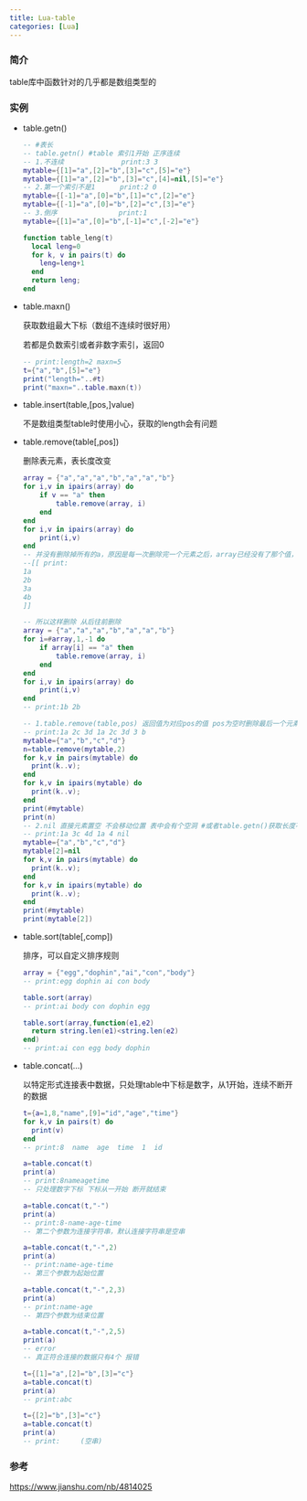 ```yaml
---
title: Lua-table
categories: [Lua]
---
```


### 简介

table库中函数针对的几乎都是数组类型的

### 实例

- table.getn()

  ```lua
  -- #表长
  -- table.getn() #table 索引1开始 正序连续 
  -- 1.不连续			    print:3 3
  mytable={[1]="a",[2]="b",[3]="c",[5]="e"}
  mytable={[1]="a",[2]="b",[3]="c",[4]=nil,[5]="e"}
  -- 2.第一个索引不是1		 print:2 0
  mytable={[-1]="a",[0]="b",[1]="c",[2]="e"}
  mytable={[-1]="a",[0]="b",[2]="c",[3]="e"}
  -- 3.倒序				print:1
  mytable={[1]="a",[0]="b",[-1]="c",[-2]="e"}
  
  function table_leng(t)
    local leng=0
    for k, v in pairs(t) do
      leng=leng+1
    end
    return leng;
  end
  ```
  
- table.maxn()

  获取数组最大下标（数组不连续时很好用）

  若都是负数索引或者非数字索引，返回0

  ```lua
  -- print:length=2 maxn=5
  t={"a","b",[5]="e"}
  print("length="..#t)
  print("maxn="..table.maxn(t))
  ```

- table.insert(table,[pos,]value)

  不是数组类型table时使用小心，获取的length会有问题

- table.remove(table[,pos])

  删除表元素，表长度改变

  ```lua
  array = {"a","a","a","b","a","a","b"}
  for i,v in ipairs(array) do
      if v == "a" then
          table.remove(array, i)
      end
  end
  for i,v in ipairs(array) do
      print(i,v)
  end
  -- 并没有删除掉所有的a，原因是每一次删除完一个元素之后，array已经没有了那个值，再次遍历时的i其实已经是新array的i了
  --[[ print:
  1a
  2b
  3a
  4b
  ]]
  
  -- 所以这样删除 从后往前删除
  array = {"a","a","a","b","a","a","b"}
  for i=#array,1,-1 do
      if array[i] == "a" then
          table.remove(array, i)
      end
  end
  for i,v in ipairs(array) do
      print(i,v)
  end
  -- print:1b 2b
  ```

  ```lua
  -- 1.table.remove(table,pos) 返回值为对应pos的值 pos为空时删除最后一个元素 删除结束移动元素位置
  -- print:1a 2c 3d 1a 2c 3d 3 b
  mytable={"a","b","c","d"}
  n=table.remove(mytable,2)
  for k,v in pairs(mytable) do
  	print(k..v);
  end
  for k,v in ipairs(mytable) do
  	print(k..v);
  end
  print(#mytable)
  print(n)
  -- 2.nil 直接元素置空 不会移动位置 表中会有个空洞 #或者table.getn()获取长度不行
  -- print:1a 3c 4d 1a 4 nil
  mytable={"a","b","c","d"}
  mytable[2]=nil
  for k,v in pairs(mytable) do
  	print(k..v);
  end
  for k,v in ipairs(mytable) do
  	print(k..v);
  end
  print(#mytable)
  print(mytable[2])
  ```

- table.sort(table[,comp])

  排序，可以自定义排序规则

  ```lua
  array = {"egg","dophin","ai","con","body"}
  -- print:egg dophin ai con body
  
  table.sort(array)
  -- print:ai body con dophin egg
  
  table.sort(array,function(e1,e2)
  	return string.len(e1)<string.len(e2)
  end)
  -- print:ai con egg body dophin
  ```

- table.concat(…)

  以特定形式连接表中数据，只处理table中下标是数字，从1开始，连续不断开的数据

  ```lua
  t={a=1,8,"name",[9]="id","age","time"}
  for k,v in pairs(t) do
  	print(v)
  end
  -- print:8  name  age  time  1  id
  
  a=table.concat(t)
  print(a)
  -- print:8nameagetime
  -- 只处理数字下标 下标从一开始 断开就结束
  
  a=table.concat(t,"-")
  print(a)
  -- print:8-name-age-time
  -- 第二个参数为连接字符串，默认连接字符串是空串
  
  a=table.concat(t,"-",2)
  print(a)
  -- print:name-age-time
  -- 第三个参数为起始位置
  
  a=table.concat(t,"-",2,3)
  print(a)
  -- print:name-age
  -- 第四个参数为结束位置
  
  a=table.concat(t,"-",2,5)
  print(a)
  -- error
  -- 真正符合连接的数据只有4个 报错
  ```

  ```lua
  t={[1]="a",[2]="b",[3]="c"}
  a=table.concat(t)
  print(a)
  -- print:abc
  
  t={[2]="b",[3]="c"}
  a=table.concat(t)
  print(a)
  -- print:		(空串)
  ```

### 参考

https://www.jianshu.com/nb/4814025
